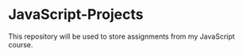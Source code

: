# JavaScript-Projects

This repository will be used to store assignments from my JavaScript course.
